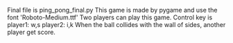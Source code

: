 Final file is ping_pong_final.py
This game is made by pygame and use the font 'Roboto-Medium.ttf'
Two players can play this game.
Control key is player1: w,s   player2: i,k
When the ball collides with the wall of sides, another player get score.
